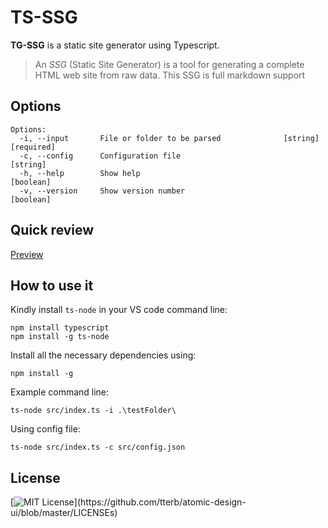 # TS-SSG

**TG-SSG** is a static site generator using Typescript.
> An _SSG_ (Static Site Generator) is a tool for generating a complete HTML web site from raw data.
> This SSG is full markdown support
## Options

```
Options:
  -i, --input       File or folder to be parsed              [string] [required]
  -c, --config      Configuration file                                  [string]
  -h, --help        Show help                                          [boolean]
  -v, --version     Show version number                                [boolean]
```

## Quick review

[Preview](https://beamazedvariable.github.io/TS-SSG/)

## How to use it

Kindly install `ts-node` in your VS code command line:

```
npm install typescript
npm install -g ts-node
```

Install all the necessary dependencies using:

```
npm install -g
```

Example command line:

```
ts-node src/index.ts -i .\testFolder\
```

Using config file:

```
ts-node src/index.ts -c src/config.json
```

## License

[![MIT License](https://img.shields.io/apm/l/atomic-design-ui.svg?)](https://github.com/tterb/atomic-design-ui/blob/master/LICENSEs)
